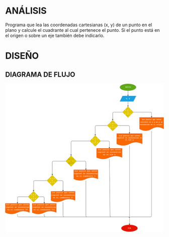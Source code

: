 # ANÁLISIS
Programa que lea las coordenadas cartesianas (x, y) de un punto en el plano y calcule el cuadrante al cual pertenece el punto. Si el punto está en el origen o sobre un eje también debe indicarlo.
# DISEÑO
## DIAGRAMA DE FLUJO
![Diagrama de Flujo](diagrama.png "Diagrama de Flujo")

